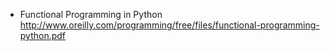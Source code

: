 
- Functional Programming in Python
http://www.oreilly.com/programming/free/files/functional-programming-python.pdf

